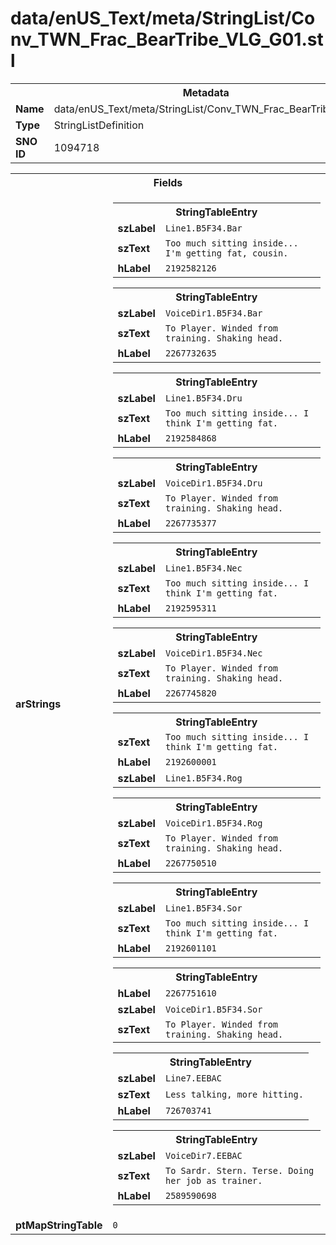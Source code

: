 <h1>data/enUS_Text/meta/StringList/Conv_TWN_Frac_BearTribe_VLG_G01.stl</h1><table><tr><th colspan="100%">Metadata</th></tr><tr><td><b>Name</b></td><td>data/enUS_Text/meta/StringList/Conv_TWN_Frac_BearTribe_VLG_G01.stl</td></tr><tr><td><b>Type</b></td><td>StringListDefinition</td></tr><tr><td><b>SNO ID</b></td><td>1094718</td></tr></table>

<table><tr><th colspan="100%">Fields</th></tr><tr><td><b>arStrings</b></td><td><table><tr><th colspan="100%">StringTableEntry</th></tr><tr><td><b>szLabel</b></td><td><code>Line1.B5F34.Bar</code></td></tr><tr><td><b>szText</b></td><td><code>Too much sitting inside... I'm getting fat, cousin.</code></td></tr><tr><td><b>hLabel</b></td><td><code>2192582126</code></td></tr></table>


<table><tr><th colspan="100%">StringTableEntry</th></tr><tr><td><b>szLabel</b></td><td><code>VoiceDir1.B5F34.Bar</code></td></tr><tr><td><b>szText</b></td><td><code>To Player. Winded from training. Shaking head.</code></td></tr><tr><td><b>hLabel</b></td><td><code>2267732635</code></td></tr></table>


<table><tr><th colspan="100%">StringTableEntry</th></tr><tr><td><b>szLabel</b></td><td><code>Line1.B5F34.Dru</code></td></tr><tr><td><b>szText</b></td><td><code>Too much sitting inside... I think I'm getting fat.</code></td></tr><tr><td><b>hLabel</b></td><td><code>2192584868</code></td></tr></table>


<table><tr><th colspan="100%">StringTableEntry</th></tr><tr><td><b>szLabel</b></td><td><code>VoiceDir1.B5F34.Dru</code></td></tr><tr><td><b>szText</b></td><td><code>To Player. Winded from training. Shaking head.</code></td></tr><tr><td><b>hLabel</b></td><td><code>2267735377</code></td></tr></table>


<table><tr><th colspan="100%">StringTableEntry</th></tr><tr><td><b>szLabel</b></td><td><code>Line1.B5F34.Nec</code></td></tr><tr><td><b>szText</b></td><td><code>Too much sitting inside... I think I'm getting fat.</code></td></tr><tr><td><b>hLabel</b></td><td><code>2192595311</code></td></tr></table>


<table><tr><th colspan="100%">StringTableEntry</th></tr><tr><td><b>szLabel</b></td><td><code>VoiceDir1.B5F34.Nec</code></td></tr><tr><td><b>szText</b></td><td><code>To Player. Winded from training. Shaking head.</code></td></tr><tr><td><b>hLabel</b></td><td><code>2267745820</code></td></tr></table>


<table><tr><th colspan="100%">StringTableEntry</th></tr><tr><td><b>szText</b></td><td><code>Too much sitting inside... I think I'm getting fat.</code></td></tr><tr><td><b>hLabel</b></td><td><code>2192600001</code></td></tr><tr><td><b>szLabel</b></td><td><code>Line1.B5F34.Rog</code></td></tr></table>


<table><tr><th colspan="100%">StringTableEntry</th></tr><tr><td><b>szLabel</b></td><td><code>VoiceDir1.B5F34.Rog</code></td></tr><tr><td><b>szText</b></td><td><code>To Player. Winded from training. Shaking head.</code></td></tr><tr><td><b>hLabel</b></td><td><code>2267750510</code></td></tr></table>


<table><tr><th colspan="100%">StringTableEntry</th></tr><tr><td><b>szLabel</b></td><td><code>Line1.B5F34.Sor</code></td></tr><tr><td><b>szText</b></td><td><code>Too much sitting inside... I think I'm getting fat.</code></td></tr><tr><td><b>hLabel</b></td><td><code>2192601101</code></td></tr></table>


<table><tr><th colspan="100%">StringTableEntry</th></tr><tr><td><b>hLabel</b></td><td><code>2267751610</code></td></tr><tr><td><b>szLabel</b></td><td><code>VoiceDir1.B5F34.Sor</code></td></tr><tr><td><b>szText</b></td><td><code>To Player. Winded from training. Shaking head.</code></td></tr></table>


<table><tr><th colspan="100%">StringTableEntry</th></tr><tr><td><b>szLabel</b></td><td><code>Line7.EEBAC</code></td></tr><tr><td><b>szText</b></td><td><code>Less talking, more hitting.</code></td></tr><tr><td><b>hLabel</b></td><td><code>726703741</code></td></tr></table>


<table><tr><th colspan="100%">StringTableEntry</th></tr><tr><td><b>szLabel</b></td><td><code>VoiceDir7.EEBAC</code></td></tr><tr><td><b>szText</b></td><td><code>To Sardr. Stern. Terse. Doing her job as trainer.</code></td></tr><tr><td><b>hLabel</b></td><td><code>2589590698</code></td></tr></table>


</td></tr><tr><td><b>ptMapStringTable</b></td><td><code>0</code></td></tr></table>

